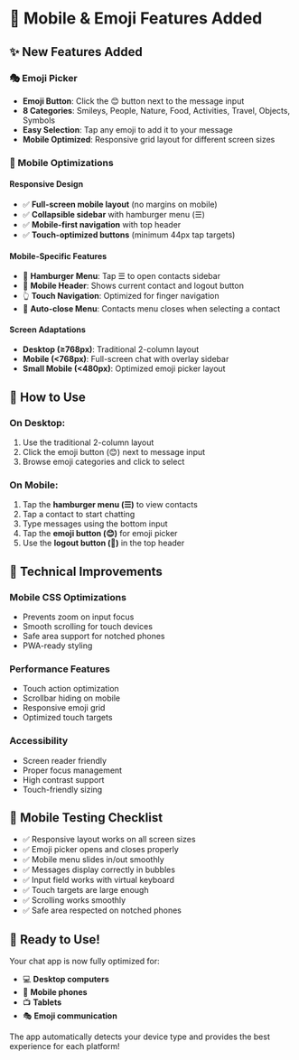 # 📱 Mobile & Emoji Features Added

## ✨ New Features Added

### 🎭 Emoji Picker
- **Emoji Button**: Click the 😊 button next to the message input
- **8 Categories**: Smileys, People, Nature, Food, Activities, Travel, Objects, Symbols
- **Easy Selection**: Tap any emoji to add it to your message
- **Mobile Optimized**: Responsive grid layout for different screen sizes

### 📱 Mobile Optimizations

#### **Responsive Design**
- ✅ **Full-screen mobile layout** (no margins on mobile)
- ✅ **Collapsible sidebar** with hamburger menu (☰)
- ✅ **Mobile-first navigation** with top header
- ✅ **Touch-optimized buttons** (minimum 44px tap targets)

#### **Mobile-Specific Features**
- 🍔 **Hamburger Menu**: Tap ☰ to open contacts sidebar
- 📱 **Mobile Header**: Shows current contact and logout button
- 👆 **Touch Navigation**: Optimized for finger navigation
- 🔄 **Auto-close Menu**: Contacts menu closes when selecting a contact

#### **Screen Adaptations**
- **Desktop (≥768px)**: Traditional 2-column layout
- **Mobile (<768px)**: Full-screen chat with overlay sidebar
- **Small Mobile (<480px)**: Optimized emoji picker layout

## 🎯 How to Use

### **On Desktop:**
1. Use the traditional 2-column layout
2. Click the emoji button (😊) next to message input
3. Browse emoji categories and click to select

### **On Mobile:**
1. Tap the **hamburger menu (☰)** to view contacts
2. Tap a contact to start chatting
3. Type messages using the bottom input
4. Tap the **emoji button (😊)** for emoji picker
5. Use the **logout button (🚪)** in the top header

## 🔧 Technical Improvements

### **Mobile CSS Optimizations**
- Prevents zoom on input focus
- Smooth scrolling for touch devices
- Safe area support for notched phones
- PWA-ready styling

### **Performance Features**
- Touch action optimization
- Scrollbar hiding on mobile
- Responsive emoji grid
- Optimized touch targets

### **Accessibility**
- Screen reader friendly
- Proper focus management
- High contrast support
- Touch-friendly sizing

## 📝 Mobile Testing Checklist

- ✅ Responsive layout works on all screen sizes
- ✅ Emoji picker opens and closes properly
- ✅ Mobile menu slides in/out smoothly
- ✅ Messages display correctly in bubbles
- ✅ Input field works with virtual keyboard
- ✅ Touch targets are large enough
- ✅ Scrolling works smoothly
- ✅ Safe area respected on notched phones

## 🚀 Ready to Use!

Your chat app is now fully optimized for:
- 💻 **Desktop computers**
- 📱 **Mobile phones** 
- 📺 **Tablets**
- 🎭 **Emoji communication**

The app automatically detects your device type and provides the best experience for each platform!
